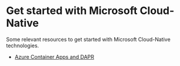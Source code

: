# Get started with Microsoft Cloud-Native

Some relevant resources to get started with Microsoft Cloud-Native technologies.

 - [Azure Container Apps and DAPR](./aca-dapr.md)
